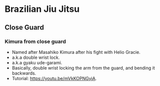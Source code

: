 # Brazilian Jiu Jitsu

## Close Guard

### Kimura from close guard
* Named after Masahiko Kimura after his fight with Helio Gracie.
* a.k.a double wrist lock.
* a.k.a gyaku ude-garami.
* Basically, double wrist locking the arm from the guard, and bending it backwards.
* Tutorial: https://youtu.be/mVkKOPNGvjA.